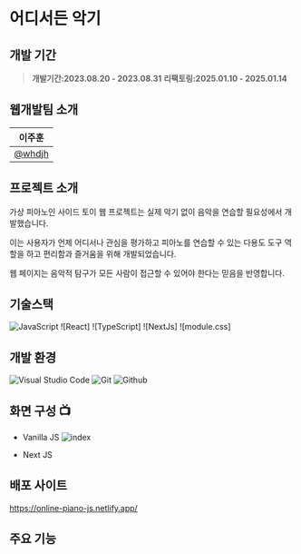 # 어디서든 악기

## 개발 기간

> **개발기간:2023.08.20 - 2023.08.31**
> **리팩토링:2025.01.10 - 2025.01.14**

## 웹개발팀 소개
|      이주훈       |
| :-------------: |
|   [@whdjh](https://github.com/whdjh)   |

## 프로젝트 소개
가상 피아노인 사이드 토이 웹 프로젝트는 실제 악기 없이 음악을 연습할 필요성에서 개발했습니다. 

이는 사용자가 언제 어디서나 관심을 평가하고 피아노를 연습할 수 있는 다용도 도구 역할을 하고 편리함과 즐거움을 위해 개발되었습니다. 

웹 페이지는 음악적 탐구가 모든 사람이 접근할 수 있어야 한다는 믿음을 반영합니다. 

## 기술스택
![JavaScript](https://img.shields.io/badge/JavaScript-F7DF1E?style=for-the-badge&logo=Javascript&logoColor=white)
![React]
![TypeScript]
![NextJs]
![module.css]

## 개발 환경
![Visual Studio Code](https://img.shields.io/badge/Visual%20Studio%20Code-007ACC?style=for-the-badge&logo=Visual%20Studio%20Code&logoColor=white)
![Git](https://img.shields.io/badge/Git-F05032?style=for-the-badge&logo=Git&logoColor=white)
![Github](https://img.shields.io/badge/GitHub-181717?style=for-the-badge&logo=GitHub&logoColor=white)             

## 화면 구성 📺
- Vanilla JS
![index](https://github.com/user-attachments/assets/a5e62567-3ba8-46c4-9962-76932e5caea6)

- Next JS

## 배포 사이트
https://online-piano-js.netlify.app/

## 주요 기능
